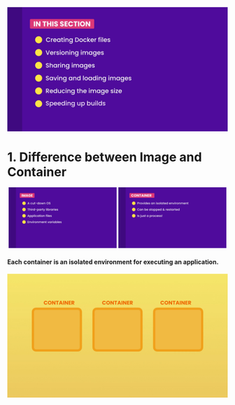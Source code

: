 <img src="https://raw.githubusercontent.com/neelbavarva/Docker/main/z_images/image-container-section.png" />

# 1. Difference between Image and Container
<p align="middle">
  <img  width="49%" src="https://raw.githubusercontent.com/neelbavarva/Docker/main/z_images/image.png"/>
  <img  width="49%" src="https://raw.githubusercontent.com/neelbavarva/Docker/main/z_images/container.png"/>
</p>

#### Each container is an isolated environment for executing an application.
<img src="https://raw.githubusercontent.com/neelbavarva/Docker/main/z_images/3-containers.png" />
